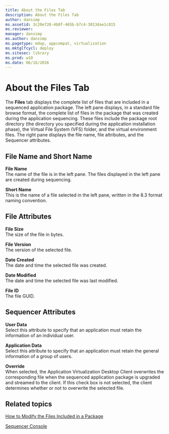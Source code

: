 ```yaml
---
title: About the Files Tab
description: About the Files Tab
author: dansimp
ms.assetid: 3c20e720-4b0f-465b-b7c4-3013dae1c815
ms.reviewer: 
manager: dansimp
ms.author: dansimp
ms.pagetype: mdop, appcompat, virtualization
ms.mktglfcycl: deploy
ms.sitesec: library
ms.prod: w10
ms.date: 06/16/2016
---
```



# About the Files Tab


The **Files** tab displays the complete list of files that are included in a sequenced application package. The left pane displays, in a standard file browse format, the complete list of files in the package that was created during the application sequencing. These files include the package root directory (the directory you specified during the application installation phase), the Virtual File System (VFS) folder, and the virtual environment files. The right pane displays the file name, file attributes, and the Sequencer attributes.

## File Name and Short Name


<a href="" id="file-name"></a>**File Name**  
The name of the file is in the left pane. The files displayed in the left pane are created during sequencing.

<a href="" id="short-name"></a>**Short Name**  
This is the name of a file selected in the left pane, written in the 8.3 format naming convention.

## File Attributes


<a href="" id="file-size"></a>**File Size**  
The size of the file in bytes.

<a href="" id="file-version"></a>**File Version**  
The version of the selected file.

<a href="" id="date-created"></a>**Date Created**  
The date and time the selected file was created.

<a href="" id="date-modified"></a>**Date Modified**  
The date and time the selected file was last modified.

<a href="" id="file-id"></a>**File ID**  
The file GUID.

## Sequencer Attributes


<a href="" id="user-data"></a>**User Data**  
Select this attribute to specify that an application must retain the information of an individual user.

<a href="" id="application-data"></a>**Application Data**  
Select this attribute to specify that an application must retain the general information of a group of users.

<a href="" id="override"></a>**Override**  
When selected, the Application Virtualization Desktop Client overwrites the corresponding file when the sequenced application package is upgraded and streamed to the client. If this check box is not selected, the client determines whether or not to overwrite the selected file.

## Related topics


[How to Modify the Files Included in a Package](how-to-modify-the-files-included-in-a-package.md)

[Sequencer Console](sequencer-console.md)

 

 





